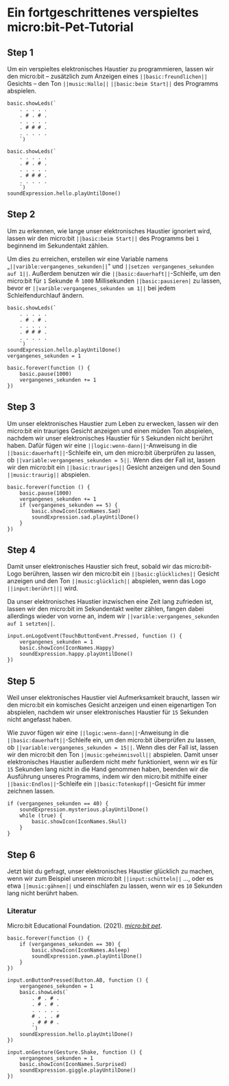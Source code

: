 # Ein fortgeschrittenes verspieltes micro:bit-Pet-Tutorial

## Step 1

Um ein verspieltes elektronisches Haustier zu programmieren, lassen wir den micro:bit – zusätzlich zum Anzeigen eines ``||basic:freundlichen||`` Gesichts – den Ton ``||music:Hallo||`` ``||basic:beim Start||`` des Programms abspielen.

```template
basic.showLeds(`
    . . . . .
    . # . # .
    . . . . .
    . # # # .
    . . . . .
    `)
```

```blocks
basic.showLeds(`
    . . . . .
    . # . # .
    . . . . .
    . # # # .
    . . . . .
    `)
soundExpression.hello.playUntilDone()
```

## Step 2

Um zu erkennen, wie lange unser elektronisches Haustier ignoriert wird, lassen wir den micro:bit ``||basic:beim Start||`` des Programms bei `1` beginnend im Sekundentakt zählen.

Um dies zu erreichen, erstellen wir eine Variable namens „``||varible:vergangenes_sekunden||``" und ``||setzen vergangenes_sekunden auf 1||``.
Außerdem benutzen wir die ``||basic:dauerhaft||``-Schleife, um den micro:bit für `1` Sekunde ≙ `1000` Millisekunden ``||basic:pausieren|`` zu lassen, bevor er ``||varible:vergangenes_sekunden um 1||`` bei jedem Schleifendurchlauf ändern.

```blocks
basic.showLeds(`
    . . . . .
    . # . # .
    . . . . .
    . # # # .
    . . . . .
    `)
soundExpression.hello.playUntilDone()
vergangenes_sekunden = 1

basic.forever(function () {
    basic.pause(1000)
    vergangenes_sekunden += 1
})
```

## Step 3

Um unser elektronisches Haustier zum Leben zu erwecken, lassen wir den micro:bit ein trauriges Gesicht anzeigen und einen müden Ton abspielen, nachdem wir unser elektronisches Haustier für `5` Sekunden nicht berührt haben.
Dafür fügen wir eine ``||logic:wenn-dann||``-Anweisung in die ``||basic:dauerhaft||``-Schleife ein, um den micro:bit überprüfen zu lassen, ob ``||variable:vergangenes_sekunden = 5||``. Wenn dies der Fall ist, lassen wir den micro:bit ein ``||basic:trauriges||`` Gesicht anzeigen und den Sound ``||music:traurig||`` abspielen. 

```block
basic.forever(function () {
    basic.pause(1000)
    vergangenes_sekunden += 1
    if (vergangenes_sekunden == 5) {
        basic.showIcon(IconNames.Sad)
        soundExpression.sad.playUntilDone()
    }
})
```

## Step 4

Damit unser elektronisches Haustier sich freut, sobald wir das micro:bit-Logo berühren, lassen wir den micro:bit ein ``||basic:glückliches||`` Gesicht anzeigen und den Ton ``||music:glücklich||`` abspielen, wenn das Logo ``||input:berührt|||`` wird.

Da unser elektronisches Haustier inzwischen eine Zeit lang zufrieden ist, lassen wir den micro:bit im Sekundentakt weiter zählen, fangen dabei allerdings wieder von vorne an, indem wir ``||varible:vergangenes_sekunden auf 1 setzten||``.

```block
input.onLogoEvent(TouchButtonEvent.Pressed, function () {
    vergangenes_sekunden = 1
    basic.showIcon(IconNames.Happy)
    soundExpression.happy.playUntilDone()
})
```

## Step 5

Weil unser elektronisches Haustier viel Aufmerksamkeit braucht, lassen wir den micro:bit ein komisches Gesicht anzeigen und einen eigenartigen Ton abspielen, nachdem wir unser elektronisches Haustier für `15` Sekunden nicht angefasst haben.

Wie zuvor fügen wir eine ``||logic:wenn-dann||``-Anweisung in die ``||basic:dauerhaft||``-Schleife ein, um den micro:bit überprüfen zu lassen, ob ``||variable:vergangenes_sekunden = 15||``. Wenn dies der Fall ist, lassen wir den micro:bit den Ton ``||music:geheimnisvoll||`` abspielen. 
Damit unser elektronisches Haustier außerdem nicht mehr funktioniert, wenn wir es für `15` Sekunden lang nicht in die Hand genommen haben, beenden wir die Ausführung unseres Programms, indem wir den micro:bit mithilfe einer ``||basic:Endlos||``-Schleife ein ``||basic:Totenkopf||``-Gesicht für immer zeichnen lassen.

```block
if (vergangenes_sekunden == 40) {
    soundExpression.mysterious.playUntilDone()
    while (true) {
        basic.showIcon(IconNames.Skull)
    }
}
```

## Step 6

Jetzt bist du gefragt, unser elektronisches Haustier glücklich zu machen, wenn wir zum Beispiel unseren micro:bit ``||input:schütteln||`` …, oder es etwa ``||music:gähnen||`` und einschlafen zu lassen, wenn wir es `10` Sekunden lang nicht berührt haben.

### Literatur

Micro:bit Educational Foundation. (2021). _[micro:bit pet](https://www.microbit.org/projects/make-it-code-it/microbit-pet/)_.

```ghost
basic.forever(function () {
    if (vergangenes_sekunden == 30) {
        basic.showIcon(IconNames.Asleep)
        soundExpression.yawn.playUntilDone()
    }
})

input.onButtonPressed(Button.AB, function () {
    vergangenes_sekunden = 1
    basic.showLeds(`
        . # . # .
        . # . # .
        . . . . .
        # . . . #
        . # # # .
        `)
    soundExpression.hello.playUntilDone()
})

input.onGesture(Gesture.Shake, function () {
    vergangenes_sekunden = 1
    basic.showIcon(IconNames.Surprised)
    soundExpression.giggle.playUntilDone()
})
```

<script src="https://makecode.com/gh-pages-embed.js"></script><script>makeCodeRender("{{ site.makecode.home_url }}", "{{ site.github.owner_name }}/{{ site.github.repository_name }}");</script>

